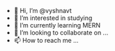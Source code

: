 - 👋 Hi, I’m @vyshnavt 
- 👀 I’m interested in studying
- 🌱 I’m currently learning MERN
- 💞️ I’m looking to collaborate on ...
- 📫 How to reach me ...

<!---
vyshnavt/vyshnavt is a ✨ special ✨ repository because its `README.md` (this file) appears on your GitHub profile.
You can click the Preview link to take a look at your changes.
--->
